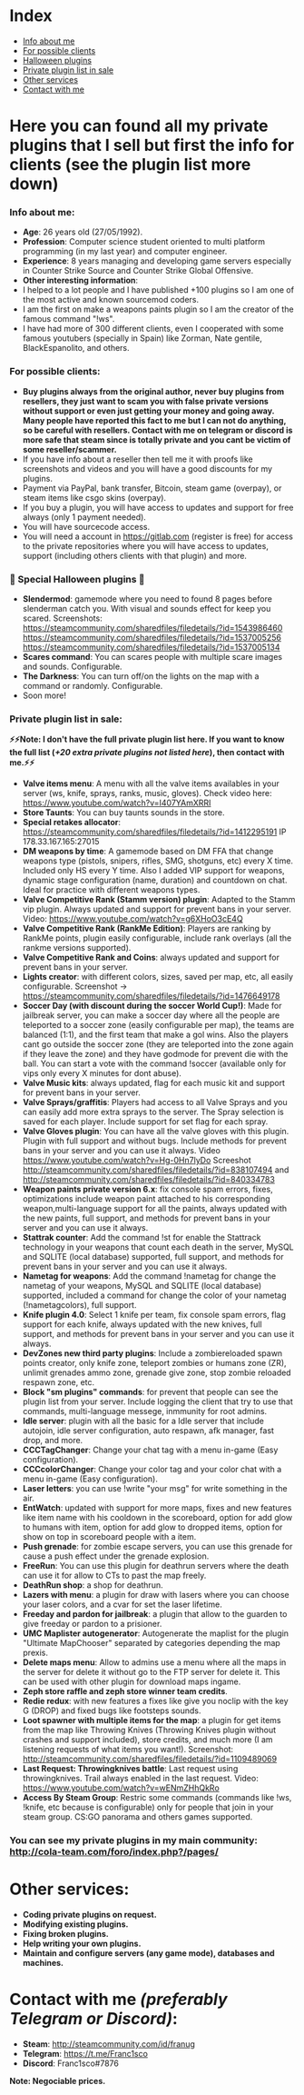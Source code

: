 # Index

- [Info about me](#info-about-me)
- [For possible clients](#for-possible-clients)
- [Halloween plugins](#jack_o_lantern-special-halloween-plugins-jack_o_lantern)
- [Private plugin list in sale](#private-plugin-list-in-sale)
- [Other services](#other-services)
- [Contact with me](#contact-with-me-preferably-telegram-or-discord-)


# Here you can found all my private plugins that I sell but first the info for clients (see the plugin list more down)


### Info about me:

* **Age**: 26 years old (27/05/1992).
* **Profession**: Computer science student oriented to multi platform programming (in my last year) and computer engineer.
* **Experience**: 8 years managing and developing game servers especially in Counter Strike Source and Counter Strike Global Offensive.
* **Other interesting information**: 
* I helped to a lot people and I have published +100 plugins so I am one of the most active and known sourcemod coders.
* I am the first on make a weapons paints plugin so I am the creator of the famous command "!ws".
* I have had more of 300 different clients, even I cooperated with some famous youtubers (specially in Spain) like Zorman, Nate gentile, BlackEspanolito, and others.


### For possible clients:

* **Buy plugins always from the original author, never buy plugins from resellers, they just want to scam you with false private versions without support or even just getting your money and going away. Many people have reported this fact to me but I can not do anything, so be careful with resellers. Contact with me on telegram or discord is more safe that steam since is totally private and you cant be victim of some reseller/scammer.**
* If you have info about a reseller then tell me it with proofs like screenshots and videos and you will have a good discounts for my plugins.
* Payment via PayPal, bank transfer, Bitcoin, steam game (overpay), or steam items like csgo skins (overpay).
* If you buy a plugin, you will have access to updates and support for free always (only 1 payment needed).
* You will have sourcecode access.
* You will need a account in https://gitlab.com (register is free) for access to the private repositories where you will have access to updates, support (including others clients with that plugin) and more.


### :jack_o_lantern: Special Halloween plugins :jack_o_lantern:

* **Slendermod**: gamemode where you need to found 8 pages before slenderman catch you. With visual and sounds effect for keep you scared. Screenshots: https://steamcommunity.com/sharedfiles/filedetails/?id=1543986460 https://steamcommunity.com/sharedfiles/filedetails/?id=1537005256 https://steamcommunity.com/sharedfiles/filedetails/?id=1537005134
* **Scares command**: You can scares people with multiple scare images and sounds. Configurable.
* **The Darkness**: You can turn off/on the lights on the map with a command or randomly. Configurable.
* Soon more!


### Private plugin list in sale:

**:zap::zap:Note: I don't have the full private plugin list here. If you want to know the full list (_+20 extra private plugins not listed here_), then contact with me.:zap::zap:**


* **Valve items menu**: A menu with all the valve items availables in your server (ws, knife, sprays, ranks, music, gloves). Check video here: https://www.youtube.com/watch?v=I407YAmXRRI
* **Store Taunts**: You can buy taunts sounds in the store.
* **Special retakes allocator**: https://steamcommunity.com/sharedfiles/filedetails/?id=1412295191 IP 178.33.167.165:27015
* **DM weapons by time**: A gamemode based on DM FFA that change weapons type (pistols, snipers, rifles, SMG, shotguns, etc) every X time. Included only HS every Y time. Also I added VIP support for weapons, dynamic stage configuration (name, duration) and countdown on chat. Ideal for practice with different weapons types.
* **Valve Competitive Rank (Stamm version) plugin**: Adapted to the Stamm vip plugin. Always updated and support for prevent bans in your server. Video: https://www.youtube.com/watch?v=g6XHoO3cE4Q
* **Valve Competitive Rank (RankMe Edition)**: Players are ranking by RankMe points, plugin easily configurable, include rank overlays (all the rankme versions supported).
* **Valve Competitive Rank and Coins**: always updated and support for prevent bans in your server.
* **Lights creator**: with different colors, sizes, saved per map, etc, all easily configurable. Screenshot -> https://steamcommunity.com/sharedfiles/filedetails/?id=1476649178
* **Soccer Day (with discount during the soccer World Cup!)**: Made for jailbreak server, you can make a soccer day where all the people are teleported to a soccer zone (easily configurable per map), the teams are balanced (1:1), and the first team that make a gol wins. Also the players cant go outside the soccer zone (they are teleported into the zone again if they leave the zone) and they have godmode for prevent die with the ball. You can start a vote with the command !soccer (available only for vips only every X minutes for dont abuse).
* **Valve Music kits**: always updated, flag for each music kit and support for prevent bans in your server.
* **Valve Sprays/graffitis**: Players had access to all Valve Sprays and you can easily add more extra sprays to the server. The Spray selection is saved for each player. Include support for set flag for each spray.
* **Valve Gloves plugin**: You can have all the valve gloves with this plugin. Plugin with full support and without bugs. Include methods for prevent bans in your server and you can use it always. Video https://www.youtube.com/watch?v=Hg-0Hn7lyDo Screeshot http://steamcommunity.com/sharedfiles/filedetails/?id=838107494 and http://steamcommunity.com/sharedfiles/filedetails/?id=840334783
* **Weapon paints private version 6.x**: fix console spam errors, fixes, optimizations include weapon paint attached to his corresponding weapon,multi-language support for all the paints, always updated with the new paints, full support, and methods for prevent bans in your server and you can use it always.
* **Stattrak counter**: Add the command !st for enable the Stattrack technology in your weapons that count each death in the server, MySQL and SQLITE (local database) supported, full support, and methods for prevent bans in your server and you can use it always.
* **Nametag for weapons**: Add the command !nametag for change the nametag of your weapons, MySQL and SQLITE (local database) supported, included a command for change the color of your nametag (!nametagcolors), full support.
* **Knife plugin 4.0**: Select 1 knife per team, fix console spam errors, flag support for each knife, always updated with the new knives, full support, and methods for prevent bans in your server and you can use it always.
* **DevZones new third party plugins**: Include a zombiereloaded spawn points creator, only knife zone, teleport zombies or humans zone (ZR), unlimit grenades ammo zone, grenade give zone, stop zombie reloaded respawn zone, etc.
* **Block "sm plugins" commands**: for prevent that people can see the plugin list from your server. Include logging the client that try to use that commands, multi-language messege, inmmunity for root admins.
* **Idle server**: plugin with all the basic for a Idle server that include autojoin, idle server configuration, auto respawn, afk manager, fast drop, and more.
* **CCCTagChanger**: Change your chat tag with a menu in-game (Easy configuration).
* **CCCcolorChanger**: Change your color tag and your color chat with a menu in-game (Easy configuration).
* **Laser letters**: you can use !write "your msg" for write something in the air.
* **EntWatch**: updated with support for more maps, fixes and new features like item name with his cooldown in the scoreboard, option for add glow to humans with item, option for add glow to dropped items, option for show on top in scoreboard people with a item.
* **Push grenade**: for zombie escape servers, you can use this grenade for cause a push effect under the grenade explosion.
* **FreeRun**: You can use this plugin for deathrun servers where the death can use it for allow to CTs to past the map freely.
* **DeathRun shop**: a shop for deathrun.
* **Lazers with menu**: a plugin for draw with lasers where you can choose your laser colors, and a cvar for set the laser lifetime.
* **Freeday and pardon for jailbreak**: a plugin that allow to the guarden to give freeday or pardon to a prisioner.
* **UMC Maplister autogenerator**: Autogenerate the maplist for the plugin "Ultimate MapChooser" separated by categories depending the map prexis.
* **Delete maps menu**: Allow to admins use a menu where all the maps in the server for delete it without go to the FTP server for delete it. This can be used with other plugin for download maps ingame.
* **Zeph store raffle and zeph store winner team credits**.
* **Redie redux**: with new features a fixes like give you noclip with the key G (DROP) and fixed bugs like footsteps sounds.
* **Loot spawner with multiple items for the map**: a plugin for get items from the map like Throwing Knives (Throwing Knives plugin without crashes and support included), store credits, and much more (I am listening requests of what items you want!). Screenshot: http://steamcommunity.com/sharedfiles/filedetails/?id=1109489069
* **Last Request: Throwingknives battle**: Last request using throwingknives. Trail always enabled in the last request. Video: https://www.youtube.com/watch?v=wENmZHhQkRo
* **Access By Steam Group**: Restric some commands (commands like !ws, !knife, etc because is configurable) only for people that join in your steam group. CS:GO panorama and others games supported.


### You can see my private plugins in my main community: http://cola-team.com/foro/index.php?/pages/


# Other services:

* **Coding private plugins on request.**
* **Modifying existing plugins.**
* **Fixing broken plugins.**
* **Help writing your own plugins.**
* **Maintain and configure servers (any game mode), databases and machines.**


# Contact with me *(preferably Telegram or Discord)*:  

* **Steam**: http://steamcommunity.com/id/franug
* **Telegram**: https://t.me/Franc1sco
* **Discord**: Franc1sco#7876

**Note: Negociable prices.**

